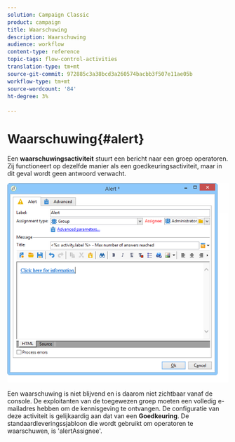 ```yaml
---
solution: Campaign Classic
product: campaign
title: Waarschuwing
description: Waarschuwing
audience: workflow
content-type: reference
topic-tags: flow-control-activities
translation-type: tm+mt
source-git-commit: 972885c3a38bcd3a260574bacbb3f507e11ae05b
workflow-type: tm+mt
source-wordcount: '84'
ht-degree: 3%

---
```



# Waarschuwing{#alert}

Een **waarschuwingsactiviteit** stuurt een bericht naar een groep operatoren. Zij functioneert op dezelfde manier als een goedkeuringsactiviteit, maar in dit geval wordt geen antwoord verwacht.

![](assets/edit_alerte.png)

Een waarschuwing is niet blijvend en is daarom niet zichtbaar vanaf de console. De exploitanten van de toegewezen groep moeten een volledig e-mailadres hebben om de kennisgeving te ontvangen. De configuratie van deze activiteit is gelijkaardig aan dat van een **Goedkeuring**. De standaardleveringssjabloon die wordt gebruikt om operatoren te waarschuwen, is &#39;alertAssignee&#39;.
